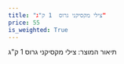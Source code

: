 ```yaml
---
title: "צילי מקסיקני גרוס  1 ק"ג"
price: 55
is_weighted: True
---
```


תיאור המוצר: צילי מקסיקני גרוס  1 ק"ג
